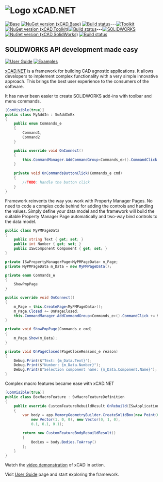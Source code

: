 # ![Logo](data/icon.png) xCAD.NET

[![Base](https://img.shields.io/badge/-Base-yellow.svg)](https://xcad.xarial.com) [![NuGet version (xCAD.Base)](https://img.shields.io/nuget/v/Xarial.XCad.svg?style=flat-square)](https://www.nuget.org/packages/Xarial.XCad/)
[![Build status](https://dev.azure.com/xarial/xcad/_apis/build/status/base)](https://dev.azure.com/xarial/xcad/_build/latest?definitionId=13)---[![Toolkit](https://img.shields.io/badge/-Toolkit-purple.svg)](https://xcad.xarial.com) [![NuGet version (xCAD.Toolkit)](https://img.shields.io/nuget/v/Xarial.XCad.Toolkit.svg?style=flat-square)](https://www.nuget.org/packages/Xarial.XCad.Toolkit/)[![Build status](https://dev.azure.com/xarial/xcad/_apis/build/status/toolkit)](https://dev.azure.com/xarial/xcad/_build/latest?definitionId=14)---[![SOLIDWORKS](https://img.shields.io/badge/-SOLIDWORKS-red.svg)](https://xcad.xarial.com) [![NuGet version (xCAD.SolidWorks)](https://img.shields.io/nuget/v/Xarial.XCad.SolidWorks.svg?style=flat-square)](https://www.nuget.org/packages/Xarial.XCad.SolidWorks/)
[![Build status](https://dev.azure.com/xarial/xcad/_apis/build/status/solidworks)](https://dev.azure.com/xarial/xcad/_build/latest?definitionId=15)

## SOLIDWORKS API development made easy

[![User Guide](https://img.shields.io/badge/-Documentation-green.svg)](https://xcad.xarial.com)
[![Examples](https://img.shields.io/badge/-Examples-blue.svg)](https://github.com/xarial/xcad-examples)

[xCAD.NET](https://xcad.net) is a framework for building CAD agnostic applications. It allows developers to implement complex functionality with a very simple innovative approach. This brings the best user experience to the consumers of the software.

It has never been easier to create SOLIDWORKS add-ins with toolbar and menu commands.

~~~ cs
[ComVisible(true)]
public class MyAddIn : SwAddInEx
{
    public enum Commands_e
    {
        Command1,
        Command2
    }

    public override void OnConnect()
    {
        this.CommandManager.AddCommandGroup<Commands_e>().CommandClick += OnCommandsButtonClick;
    }
    
    private void OnCommandsButtonClick(Commands_e cmd)
    {
        //TODO: handle the button click
    }
}
~~~

Framework reinvents the way you work with Property Manager Pages. No need to code a complex code behind for adding the controls and handling the values. Simply define your data model and the framework will build the suitable Property Manager Page automatically and two-way bind controls to the data model.

~~~ cs
public class MyPMPageData
{
    public string Text { get; set; }
    public int Number { get; set; }
    public ISwComponent Component { get; set; }
}

private ISwPropertyManagerPage<MyPMPageData> m_Page;
private MyPMPageData m_Data = new MyPMPageData();

private enum Commands_e
{
    ShowPmpPage
}

public override void OnConnect()
{
    m_Page = this.CreatePage<MyPMPageData>();
    m_Page.Closed += OnPageClosed;
    this.CommandManager.AddCommandGroup<Commands_e>().CommandClick += ShowPmpPage;
}

private void ShowPmpPage(Commands_e cmd)
{
    m_Page.Show(m_Data);
}

private void OnPageClosed(PageCloseReasons_e reason)
{
    Debug.Print($"Text: {m_Data.Text}");
    Debug.Print($"Number: {m_Data.Number}");
    Debug.Print($"Selection component name: {m_Data.Component.Name}");
}
~~~

Complex macro features became ease with xCAD.NET

~~~ cs
[ComVisible(true)]
public class BoxMacroFeature : SwMacroFeatureDefinition
{
    public override CustomFeatureRebuildResult OnRebuild(ISwApplication app, ISwDocument model, ISwMacroFeature feature)
    {
        var body = app.MemoryGeometryBuilder.CreateSolidBox(new Point(0, 0, 0),
            new Vector(1, 0, 0), new Vector(0, 1, 0),
            0.1, 0.1, 0.1);

        return new CustomFeatureBodyRebuildResult()
        {
            Bodies = body.Bodies.ToArray()
        };
    }
}
~~~

Watch the [video demonstration](https://www.youtube.com/watch?v=BuiFfv7-Qig) of xCAD in action.

Visit [User Guide](https://xcad.net) page and start exploring the framework.